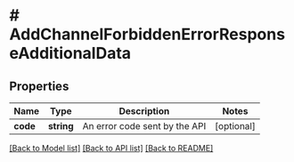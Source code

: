 # # AddChannelForbiddenErrorResponseAdditionalData

## Properties

Name | Type | Description | Notes
------------ | ------------- | ------------- | -------------
**code** | **string** | An error code sent by the API | [optional]

[[Back to Model list]](../README.md#documentation-for-models) [[Back to API list]](../README.md#documentation-for-api-endpoints) [[Back to README]](../README.md)
